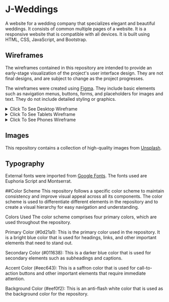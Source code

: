 # J-Weddings
A website for a wedding company that specializes elegant and beautiful weddings. It consists of common multiple pages of a website. It is a responsive website that is compatible with all devices. It is built using HTML, CSS, JavaScript, and Bootstrap.

## Wireframes
The wireframes contained in this repository are intended to provide an early-stage visualization of the project's user interface design. They are not final designs, and are subject to change as the project progresses.

The wireframes were created using [Figma](https://figma.com/). They include basic elements such as navigation menus, buttons, forms, and placeholders for images and text. They do not include detailed styling or graphics.

<details><summary>Click To See Desktop Wireframe</summary>

![Desktop Wireframe](#)

</details>

<details><summary>Click To See Tablets Wireframe</summary>

![Tablet Wireframe](#)

</details>
<details><summary>Click To See Phones Wireframe</summary>

![Phones Wireframe](#)

</details>

## Images
This repository contains a collection of high-quality images from [Unsplash](https://unsplash.com/).

## Typography
External fonts were imported from [Google Fonts](https://fonts.google.com/). The fonts used are Euphoria Script and Montserrat.

##Color Scheme
This repository follows a specific color scheme to maintain consistency and improve visual appeal across all its components. The color scheme is used to differentiate different elements in the repository and to create a visual hierarchy for easy navigation and understanding.

Colors Used
The color scheme comprises four primary colors, which are used throughout the repository.

Primary Color (#0d21a1): This is the primary color used in the repository. It is a bright blue color that is used for headings, links, and other important elements that need to stand out.

Secondary Color (#011638): This is a darker blue color that is used for secondary elements such as subheadings and captions.

Accent Color (#eec643): This is a saffron color that is used for call-to-action buttons and other important elements that require immediate attention.

Background Color (#eef0f2): This is an anti-flash white color that is used as the background color for the repository.


